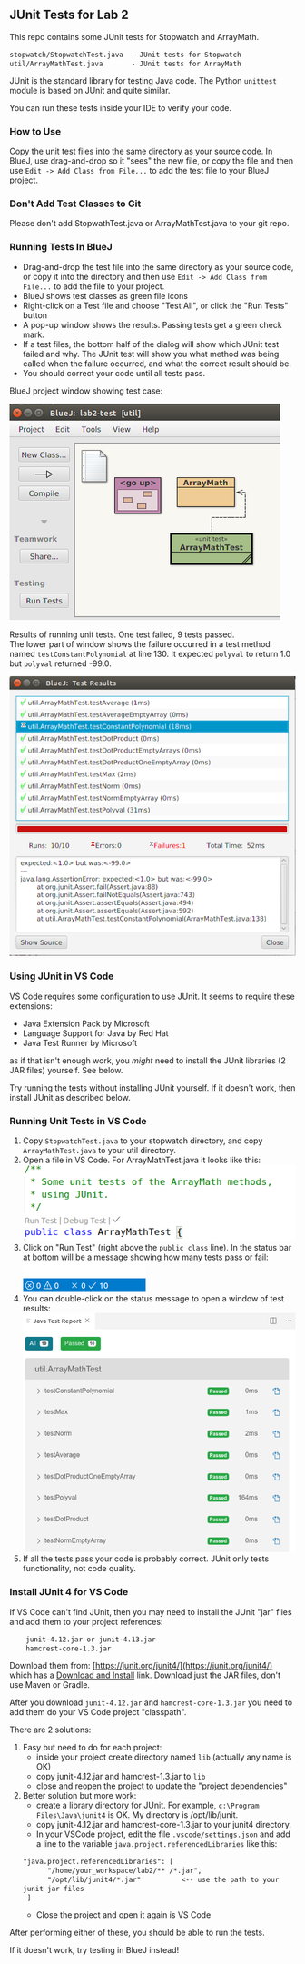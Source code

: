 ## JUnit Tests for Lab 2

This repo contains some JUnit tests for Stopwatch and ArrayMath.

```
stopwatch/StopwatchTest.java  - JUnit tests for Stopwatch
util/ArrayMathTest.java       - JUnit tests for ArrayMath
```
JUnit is the standard library for testing Java code.
The Python `unittest` module is based on JUnit and quite similar.

You can run these tests inside your IDE to verify your code.

### How to Use

Copy the unit test files into the same directory as your source code.
In BlueJ, use drag-and-drop so it "sees" the new file, or copy the 
file and then use `Edit -> Add Class from File...` to add the test
file to your BlueJ project.

### Don't Add Test Classes to Git

Please don't add StopwathTest.java or ArrayMathTest.java to your git repo.

### Running Tests In BlueJ

* Drag-and-drop the test file into the same directory as your source code, or copy it into the directory and then use `Edit -> Add Class from File...` to add the file to your project.
* BlueJ shows test classes as green file icons
* Right-click on a Test file and choose "Test All", or click the "Run Tests" button
* A pop-up window shows the results. Passing tests get a green check mark. 
* If a test files, the bottom half of the dialog will show which JUnit test failed and why.  The JUnit test will show you what method was being called when the failure occurred, and what the correct result should be.
* You should correct your code until all tests pass.

BlueJ project window showing test case:

![BlueJ Project with Tests](images/bluej-project-with-tests.png)

Results of running unit tests. One test failed, 9 tests passed.    
The lower part of window shows the failure occurred in a test method named `testConstantPolynomial` at line 130.  It expected `polyval` to return 1.0 but `polyval` returned -99.0.

![BlueJ Test Results](images/bluej-test-results.png)

### Using JUnit in VS Code

VS Code requires some configuration to use JUnit.
It seems to require these extensions: 

* Java Extension Pack by Microsoft
* Language Support for Java by Red Hat
* Java Test Runner by Microsoft

as if that isn't enough work, you *might* need to 
install the JUnit libraries (2 JAR files) yourself.  See below.

Try running the tests without installing JUnit yourself.
If it doesn't work, then install JUnit as described below.

### Running Unit Tests in VS Code

1. Copy `StopwatchTest.java` to your stopwatch directory, and copy `ArrayMathTest.java` to your util directory.
2. Open a file in VS Code.  For ArrayMathTest.java it looks like this:    
    ![vscode-run-junit](images/vscode-run-junit.png)
3. Click on "Run Test" (right above the `public class` line).  In the status bar at bottom will be a message showing how many tests pass or fail:    
    ![vscode-junit-status-bar](images/vscode-junit-status-bar.png)
4. You can double-click on the status message to open a window of test results:    
    ![vscode-junit-test-report](images/vscode-junit-test-report.png)
5. If all the tests pass your code is probably correct.  JUnit only tests functionality, not code quality.

### Install JUnit 4 for VS Code

If VS Code can't find JUnit, then you may need to install the JUnit "jar" files and add them to your project references:
```
    junit-4.12.jar or junit-4.13.jar
    hamcrest-core-1.3.jar
```

Download them from: [https://junit.org/junit4/](https://junit.org/junit4/) which
has a [Download and Install](https://github.com/junit-team/junit4/wiki/Download-and-Install) link.
Download just the JAR files, don't use Maven or Gradle.

After you download `junit-4.12.jar` and `hamcrest-core-1.3.jar` 
you need to add them do your VS Code project "classpath".

There are 2 solutions:

1. Easy but need to do for each project:
    * inside your project create directory named `lib` (actually any name is OK)
    * copy junit-4.12.jar and hamcrest-1.3.jar to `lib`
    * close and reopen the project to update the "project dependencies"
2. Better solution but more work:
    * create a library directory for JUnit. For example, `c:\Program Files\Java\junit4` is OK. My directory is /opt/lib/junit.
    * copy junit-4.12.jar and hamcrest-core-1.3.jar to your junit4 directory.
    * In your VSCode project, edit the file `.vscode/settings.json` and add a line to the variable `java.project.referencedLibraries` like this:
    ```
    "java.project.referencedLibraries": [
          "/home/your_workspace/lab2/** /*.jar",
          "/opt/lib/junit4/*.jar"          <-- use the path to your junit jar files
     ]
    ```
    * Close the project and open it again is VS Code

After performing either of these, you should be able to run the tests.

If it doesn't work, try testing in BlueJ instead!
